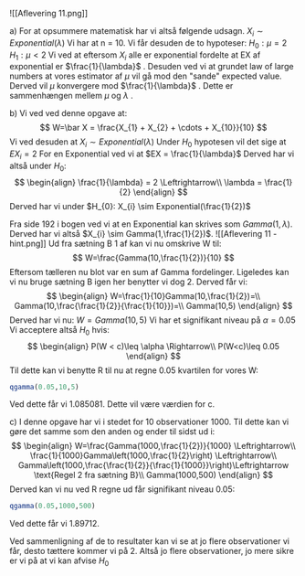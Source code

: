 ![[Aflevering 11.png]]


a)
For at opsummere matematisk har vi altså følgende udsagn.
$X_{i} \sim Exponential(\lambda)$ 
Vi har at n = 10.
Vi får desuden de to hypoteser:
$H_{0}: \mu = 2$
$H_{1}: \mu <2$
Vi ved at eftersom $X_{i}$ alle er exponential fordelte at EX af exponential er $\frac{1}{\lambda}$ . Desuden ved vi at grundet law of large numbers at vores estimator af $\mu$ vil gå mod den "sande" expected value. Derved vil $\mu$ konvergere mod $\frac{1}{\lambda}$ . Dette er sammenhængen mellem $\mu$ og $\lambda$ .

b)
Vi ved ved denne opgave at:
$$
W=\bar X = \frac{X_{1} + X_{2}  +  \cdots  + X_{10}}{10}
$$
Vi ved desuden at $X_{i} \sim Exponential(\lambda)$
Under $H_{0}$ hypotesen vil det sige at $EX_{i} = 2$
For en Exponential ved vi at $EX = \frac{1}{\lambda}$ 
Derved har vi altså under $H_{0}$:
$$
\begin{align}
\frac{1}{\lambda} = 2 \Leftrightarrow\\
\lambda = \frac{1}{2}
\end{align}
$$
Derved har vi under $H_{0}: X_{i} \sim Exponential(\frac{1}{2})$

Fra side 192 i bogen ved vi at en Exponential kan skrives som $Gamma(1,\lambda)$. Derved har vi altså $X_{i} \sim Gamma(1,\frac{1}{2})$.
![[Aflevering 11 - hint.png]]
Ud fra sætning B 1 af kan vi nu omskrive W til:
$$
W=\frac{Gamma(10,\frac{1}{2})}{10}
$$
Eftersom tælleren nu blot var en sum af Gamma fordelinger.
Ligeledes kan vi nu bruge sætning B igen her benytter vi dog 2. Derved får vi:
$$
\begin{align}
W=\frac{1}{10}Gamma(10,\frac{1}{2})=\\
Gamma(10,\frac{\frac{1}{2}}{\frac{1}{10}})=\\
Gamma(10,5)
\end{align}
$$
Derved har vi nu:
$W = Gamma(10,5)$
Vi har et signifikant niveau på $\alpha = 0.05$
Vi acceptere altså $H_{0}$ hvis:
$$
\begin{align}
P(W < c)\leq \alpha \Rightarrow\\
P(W<c)\leq 0.05
\end{align}
$$
Til dette kan vi benytte R til nu at regne 0.05 kvartilen for vores W:

```R
qgamma(0.05,10,5)
```
Ved dette får vi 1.085081. Dette vil være værdien for c.

c)
I denne opgave har vi i stedet for 10 observationer 1000.
Til dette kan vi gøre det samme som den anden og ender til sidst ud i:
$$
\begin{align}
W=\frac{Gamma(1000,\frac{1}{2})}{1000} \Leftrightarrow\\
\frac{1}{1000}Gamma\left(1000,\frac{1}{2}\right)  
\Leftrightarrow\\
Gamma\left(1000,\frac{\frac{1}{2}}{\frac{1}{1000}}\right)\Leftrightarrow \text{Regel 2 fra sætning B}\\
Gamma(1000,500)
\end{align}
$$
Derved kan vi nu ved R regne ud får signifikant niveau 0.05:
```R
qgamma(0.05,1000,500)
```
Ved dette får vi 1.89712.

Ved sammenligning af de to resultater kan vi se at jo flere observationer vi får, desto tættere kommer vi på 2. Altså jo flere observationer, jo mere sikre er vi på at vi  kan afvise $H_{0}$